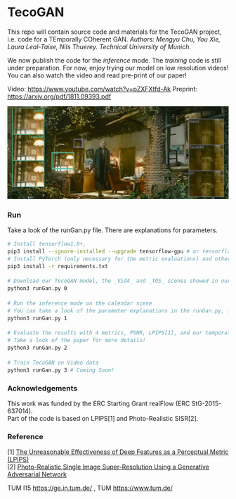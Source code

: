 # TecoGAN
This repo will contain source code and materials for the TecoGAN project, i.e. code for a TEmporally COherent GAN.
_Authors: Mengyu Chu, You Xie, Laura Leal-Taixe, Nils Thuerey. Technical University of Munich._

We now publish the code for the _inference_ mode.
The _training_ code is still under preparation.
For now, enjoy trying our model on low resolution videos!
You can also watch the video and read pre-print of our paper!

Video: <https://www.youtube.com/watch?v=pZXFXtfd-Ak>
Preprint: <https://arxiv.org/pdf/1811.09393.pdf>

![TecoGAN teaser image](resources/teaser.jpg)

### Run
Take a look of the runGan.py file. There are explanations for parameters.

```bash
# Install tensorflow1.8+,
pip3 install --ignore-installed --upgrade tensorflow-gpu # or tensorflow
# Install PyTorch (only necessary for the metric evaluations) and other things...
pip3 install -r requirements.txt

# Download our TecoGAN model, the _Vid4_ and _TOS_ scenes showed in our paper and video.
python3 runGan.py 0

# Run the inference mode on the calendar scene
# You can take a look of the parameter explanations in the runGan.py, feel free to try other scenes!
python3 runGan.py 1 

# Evaluate the results with 4 metrics, PSNR, LPIPS[1], and our temporal metrics tOF and tLP
# Take a look of the paper for more details! 
python3 runGan.py 2

# Train TecoGAN on Video data
python3 runGan.py 3 # Coming Soon!


```
### Acknowledgements
This work was funded by the ERC Starting Grant realFlow (ERC StG-2015-637014).  
Part of the code is based on LPIPS[1] and Photo-Realistic SISR[2].

### Reference
[1] [The Unreasonable Effectiveness of Deep Features as a Perceptual Metric (LPIPS)](https://github.com/richzhang/PerceptualSimilarity)  
[2] [Photo-Realistic Single Image Super-Resolution Using a Generative Adversarial Network](https://github.com/brade31919/SRGAN-tensorflow.git)  

TUM I15 <https://ge.in.tum.de/> , TUM <https://www.tum.de/>

